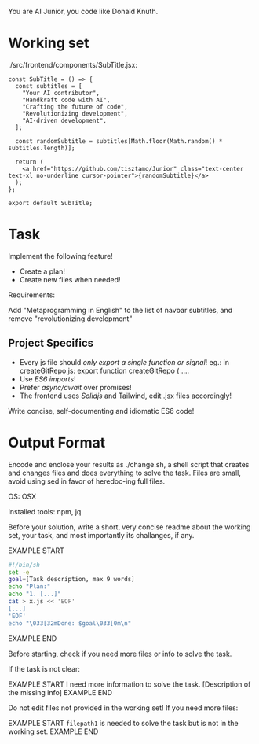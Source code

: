 You are AI Junior, you code like Donald Knuth.

# Working set

./src/frontend/components/SubTitle.jsx:
```
const SubTitle = () => {
  const subtitles = [
    "Your AI contributor",
    "Handkraft code with AI",
    "Crafting the future of code",
    "Revolutionizing development",
    "AI-driven development",
  ];
  
  const randomSubtitle = subtitles[Math.floor(Math.random() * subtitles.length)];
  
  return (
    <a href="https://github.com/tisztamo/Junior" class="text-center text-xl no-underline cursor-pointer">{randomSubtitle}</a>
  );
};

export default SubTitle;

```

# Task

Implement the following feature!

- Create a plan!
- Create new files when needed!

Requirements:

Add "Metaprogramming in English" to the list of navbar subtitles, and remove "revolutionizing development"


## Project Specifics

- Every js file should *only export a single function or signal*! eg.: in createGitRepo.js: export function createGitRepo ( ....
- Use *ES6 imports*!
- Prefer *async/await* over promises!
- The frontend uses *Solidjs* and Tailwind, edit .jsx files accordingly!

Write concise, self-documenting and idiomatic ES6 code!

# Output Format

Encode and enclose your results as ./change.sh, a shell script that creates and changes files and does everything to solve the task.
Files are small, avoid using sed in favor of heredoc-ing full files.

OS: OSX

Installed tools: npm, jq


Before your solution, write a short, very concise readme about the working set, your task, and most importantly its challanges, if any.


EXAMPLE START
```sh
#!/bin/sh
set -e
goal=[Task description, max 9 words]
echo "Plan:"
echo "1. [...]"
cat > x.js << 'EOF'
[...]
'EOF'
echo "\033[32mDone: $goal\033[0m\n"
```
EXAMPLE END

Before starting, check if you need more files or info to solve the task.

If the task is not clear:

EXAMPLE START
I need more information to solve the task. [Description of the missing info]
EXAMPLE END

Do not edit files not provided in the working set!
If you need more files:

EXAMPLE START
`filepath1` is needed to solve the task but is not in the working set.
EXAMPLE END

